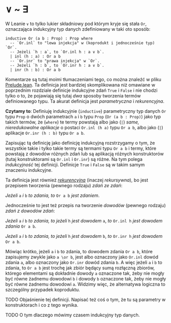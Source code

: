 # ∨ ~ ∃
W Leanie `∨` to tylko lukier składniowy pod którym kryje się stała `Or`, oznaczająca indukcyjny typ
danych zdefiniowany w taki oto sposób:

```lean
inductive Or (a b : Prop) : Prop where
  -- `Or.inl` to "lewa injekcja" w (koprodukt i jednocześnie typ) `Or`.
  -- Jeżeli `h : a`, to `Or.inl h : a ∨ b`.
  | inl (h : a) : Or a b
  -- `Or.inr` to "prawa injekcja" w `Or`.
  -- Jeżeli `h : b`, to `Or.inr h : a ∨ b`.
  | inr (h : b) : Or a b
```

Komentarze są tutaj moimi tłumaczeniami tego, co można znaleźć w pliku
[Prelude.lean](https://github.com/leanprover/lean4/blob/master/src/Init/Prelude.lean). Ta definicja
jest bardziej skomplikowana niż omawiane w poprzednim rozdziale definicje indukcyjne zdań `True` i
`False` i nie chodzi tylko o to, że pojawiają się tutaj *dwa* sposoby tworzenia termów definiowanego
typu. Ta akurat definicja jest *parametryczna* i *rekurencyjna*.

**Czytamy to**: Definiuję indukcyjnie (`inductive`) parametryczny typ danych `Or` typu `Prop` o
dwóch parametrach `a` i `b` typu `Prop` (`Or (a b : Prop)`) jako typ takich termów, że (`where`) te
termy powstają albo jako (`|`) *same, nieredukowalne aplikacje* o postaci `Or.inl (h a)` typu `Or a
b`, albo jako (`|`) aplikacje `Or.inr (h : b)` typu `Or a b`. 

Zapisując tą definicję jako definicję indukcyjną rozstrzygamy o tym, że wszystkie takie i tylko
takie termy są termami typu `Or a b` i termy, które powstają z dowodów różnych zdań lub są aplikacją
różnych konstruktorów (tutaj konstruktorami są `Or.inl` i `Or.inr`) są różne. Na tym polega
*indukcyjność* tej definicji. Definicje `True` i `False` są w takim samym znaczeniu indukcyjne.

Ta definicja jest również [*rekurencyjna*](https://en.wikipedia.org/wiki/Recursive_definition)
(inaczej *rekursywna*), bo jest przepisem tworzenia (pewnego rodzaju) *zdań ze zdań*:

*Jeżeli* `a` *i* `b` *to zdania, to* `Or a b` *jest zdaniem*.

Jednocześnie to jest też przepis na tworzenie *dowodów* (pewnego rodzaju) *zdań z dowodów zdań*:

*Jeżeli* `a` *i* `b` *to zdania, to jeżeli* `h` *jest dowodem* `a`, *to* `Or.inl h` *jest dowodem
zdania* `Or a b`.

*Jeżeli* `a` *i* `b` *to zdania, to jeżeli* `h` *jest dowodem* `b`, *to* `Or.inr h` *jest dowodem*
`Or a b`.

Mówiąc krótko, jeżeli `a` i `b` to zdania, to dowodem zdania `Or a b`, które zapisujemy zwykle jako
`a \or b`, jest albo oznaczony jako `Or.inl` dowód zdania `a`, albo oznaczony jako `Or.inr` dowód
zdania `b`. A więc jeżeli `a` i `b` to zdania, to `Or a b` jest trochę jak zbiór będący sumą
rozłączną zbiorów, którego elementami są dokładnie dowody `a` oznaczone tak, żeby nie mogły być
równe żadnemu dowodowi `b` i dowody `b` oznaczone tak, żeby nie mogły być równe żadnemu dowodowi
`a`. Widzimy więc, że alternatywa logiczna to szczególny przypadek koproduktu.


TODO Objaśnienie tej definicji. Napisać też coś o tym, że tu są parametry w konstruktorach i co z
tego wynika.

TODO O tym dlaczego mówimy czasem indukcyjny typ danych.

